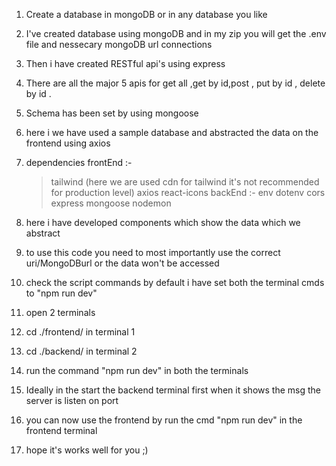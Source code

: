 1) Create a database in mongoDB or in any database you like 
2) I've created database using mongoDB and in my zip you will get the .env file and nessecary mongoDB url connections 
3) Then i have created RESTful api's using express 
4) There are all the major 5 apis for get all ,get by id,post , put by id , delete by id .
5) Schema has been set by using mongoose 
6) here i we have used a sample database and abstracted the data on the frontend using axios 
7) dependencies
   frontEnd :-
   >tailwind (here we are used cdn for tailwind it's not recommended for production level)
   >axios
   >react-icons
   backEnd :-
   >env
   >dotenv
   >cors
   >express
   >mongoose
   >nodemon

8) here i have developed components which show the data which we abstract 
9) to use this code you need to most importantly use the correct uri/MongoDBurl or the data won't be accessed 
10) check the script commands by default i have set both the terminal cmds to "npm run dev"
11) open 2 terminals 
12) cd ./frontend/               in terminal 1
13) cd ./backend/                in terminal 2
14) run the command "npm run dev" in both the terminals 
15) Ideally in the start the backend terminal first when it shows the msg the server is listen on port 
16) you can now use the frontend by run the cmd "npm run dev" in the frontend terminal 
17) hope it's works well for you ;)